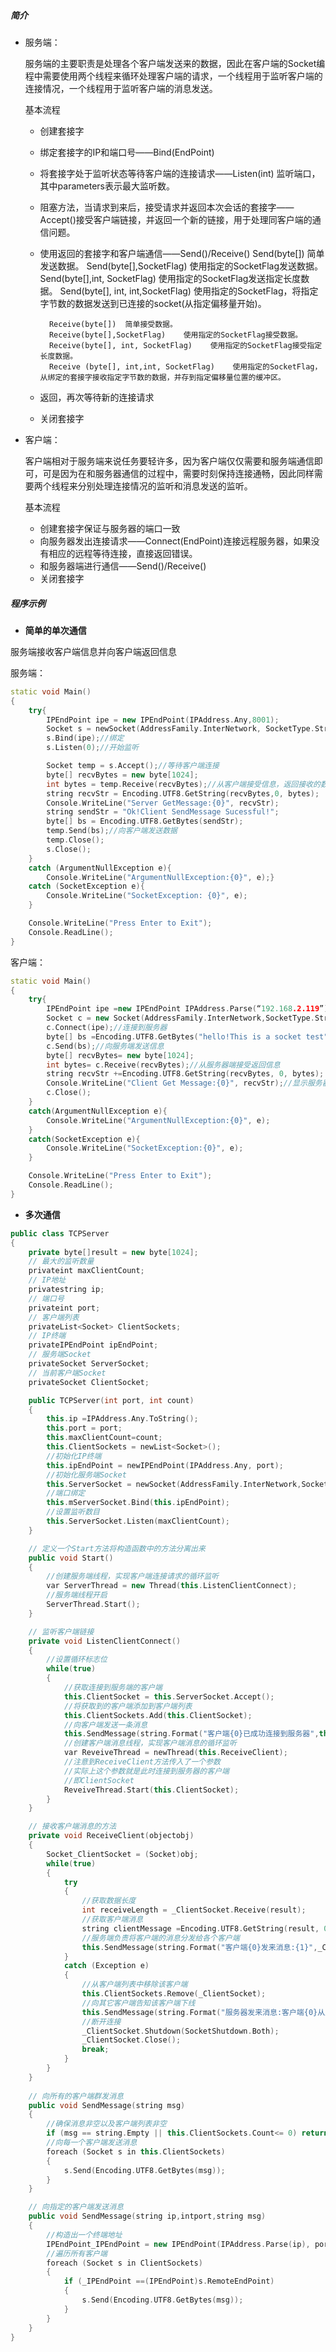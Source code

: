 ##### 简介
* 服务端：

	服务端的主要职责是处理各个客户端发送来的数据，因此在客户端的Socket编程中需要使用两个线程来循环处理客户端的请求，一个线程用于监听客户端的连接情况，一个线程用于监听客户端的消息发送。

	基本流程
	* 创建套接字
	* 绑定套接字的IP和端口号——Bind(EndPoint)
	* 将套接字处于监听状态等待客户端的连接请求——Listen(int) 监听端口，其中parameters表示最大监听数。
	* 阻塞方法，当请求到来后，接受请求并返回本次会话的套接字——Accept()接受客户端链接，并返回一个新的链接，用于处理同客户端的通信问题。
	* 使用返回的套接字和客户端通信——Send()/Receive()
			Send(byte[]) 简单发送数据。
			Send(byte[],SocketFlag)   使用指定的SocketFlag发送数据。
			Send(byte[],int, SocketFlag)   使用指定的SocketFlag发送指定长度数据。
			Send(byte[], int, int,SocketFlag)  使用指定的SocketFlag，将指定字节数的数据发送到已连接的socket(从指定偏移量开始)。

			Receive(byte[])  简单接受数据。
			Receive(byte[],SocketFlag)    使用指定的SocketFlag接受数据。
			Receive(byte[], int, SocketFlag)    使用指定的SocketFlag接受指定长度数据。
			Receive (byte[], int,int, SocketFlag)    使用指定的SocketFlag，从绑定的套接字接收指定字节数的数据，并存到指定偏移量位置的缓冲区。
	* 返回，再次等待新的连接请求
	* 关闭套接字

* 客户端：

	客户端相对于服务端来说任务要轻许多，因为客户端仅仅需要和服务端通信即可，可是因为在和服务器通信的过程中，需要时刻保持连接通畅，因此同样需要两个线程来分别处理连接情况的监听和消息发送的监听。

	基本流程
	* 创建套接字保证与服务器的端口一致
	* 向服务器发出连接请求——Connect(EndPoint)连接远程服务器，如果没有相应的远程等待连接，直接返回错误。
	* 和服务器端进行通信——Send()/Receive()
	* 关闭套接字

##### 程序示例
* **简单的单次通信**

服务端接收客户端信息并向客户端返回信息

服务端：
```cpp
static void Main()
{
	try{
		IPEndPoint ipe = new IPEndPoint(IPAddress.Any,8001);
		Socket s = newSocket(AddressFamily.InterNetwork, SocketType.Stream,ProtocolType.Tcp);//创建一个Socket类
		s.Bind(ipe);//绑定
		s.Listen(0);//开始监听

		Socket temp = s.Accept();//等待客户端连接
		byte[] recvBytes = new byte[1024];
		int bytes = temp.Receive(recvBytes);//从客户端接受信息，返回接收的数据长度
		string recvStr = Encoding.UTF8.GetString(recvBytes,0, bytes);
		Console.WriteLine("Server GetMessage:{0}", recvStr);
		string sendStr = "Ok!Client SendMessage Sucessful!";
		byte[] bs = Encoding.UTF8.GetBytes(sendStr);
		temp.Send(bs);//向客户端发送数据
		temp.Close();
		s.Close();
	}
	catch (ArgumentNullException e){
		Console.WriteLine("ArgumentNullException:{0}", e);}
	catch (SocketException e){
		Console.WriteLine("SocketException: {0}", e);
	}

	Console.WriteLine("Press Enter to Exit");
	Console.ReadLine();
}
```

客户端：
```cpp
static void Main()
{
	try{
		IPEndPoint ipe =new IPEndPoint IPAddress.Parse(“192.168.2.119”),8001);//服务器地址
		Socket c = new Socket(AddressFamily.InterNetwork,SocketType.Stream,ProtocolType.Tcp);//创建一个Socket
		c.Connect(ipe);//连接到服务器
		byte[] bs =Encoding.UTF8.GetBytes("hello!This is a socket test");
		c.Send(bs);//向服务端发送信息
		byte[] recvBytes= new byte[1024];
		int bytes= c.Receive(recvBytes);//从服务器端接受返回信息
		string recvStr +=Encoding.UTF8.GetString(recvBytes, 0, bytes);
		Console.WriteLine("Client Get Message:{0}", recvStr);//显示服务器返回信息
		c.Close();
	}
	catch(ArgumentNullException e){
		Console.WriteLine("ArgumentNullException:{0}", e);
	}
	catch(SocketException e){
		Console.WriteLine("SocketException:{0}", e);
	}

	Console.WriteLine("Press Enter to Exit");
	Console.ReadLine();
}
``` 

* **多次通信**

```cpp
public class TCPServer 
{ 
	private byte[]result = new byte[1024]; 
	// 最大的监听数量 
	privateint maxClientCount;   
	// IP地址 
	privatestring ip; 
	// 端口号 
	privateint port; 
	// 客户端列表 
	privateList<Socket> ClientSockets;   
	// IP终端 
	privateIPEndPoint ipEndPoint; 
	// 服务端Socket 
	privateSocket ServerSocket; 
	// 当前客户端Socket 
	privateSocket ClientSocket; 

	public TCPServer(int port, int count) 
	{ 
		this.ip =IPAddress.Any.ToString(); 
		this.port = port; 
		this.maxClientCount=count; 
		this.ClientSockets = newList<Socket>();
		//初始化IP终端 
		this.ipEndPoint = newIPEndPoint(IPAddress.Any, port); 
		//初始化服务端Socket  
		this.ServerSocket = newSocket(AddressFamily.InterNetwork,SocketType.Stream,ProtocolType.Tcp); 
		//端口绑定 
		this.mServerSocket.Bind(this.ipEndPoint); 
		//设置监听数目 
		this.ServerSocket.Listen(maxClientCount); 
	} 

	// 定义一个Start方法将构造函数中的方法分离出来 
	public void Start() 
	{ 
		//创建服务端线程，实现客户端连接请求的循环监听 
		var ServerThread = new Thread(this.ListenClientConnect); 
		//服务端线程开启 
		ServerThread.Start(); 
	} 

	// 监听客户端链接 
	private void ListenClientConnect() 
	{ 
		//设置循环标志位 
		while(true) 
		{ 
			//获取连接到服务端的客户端 
			this.ClientSocket = this.ServerSocket.Accept(); 
			//将获取到的客户端添加到客户端列表 
			this.ClientSockets.Add(this.ClientSocket); 
			//向客户端发送一条消息 
			this.SendMessage(string.Format("客户端{0}已成功连接到服务器",this.ClientSocket.RemoteEndPoint)); 
			//创建客户端消息线程，实现客户端消息的循环监听 
			var ReveiveThread = newThread(this.ReceiveClient); 
			//注意到ReceiveClient方法传入了一个参数 
			//实际上这个参数就是此时连接到服务器的客户端 
			//即ClientSocket 
			ReveiveThread.Start(this.ClientSocket); 
		} 
	} 

	// 接收客户端消息的方法 
	private void ReceiveClient(objectobj) 
	{ 
		Socket_ClientSocket = (Socket)obj; 
		while(true) 
		{ 
			try 
			{ 
				//获取数据长度 
				int receiveLength = _ClientSocket.Receive(result); 
				//获取客户端消息 
				string clientMessage =Encoding.UTF8.GetString(result, 0, receiveLength); 
				//服务端负责将客户端的消息分发给各个客户端 
				this.SendMessage(string.Format("客户端{0}发来消息:{1}",_ClientSocket.RemoteEndPoint,clientMessage));
			} 
			catch (Exception e) 
			{ 
				//从客户端列表中移除该客户端 
				this.ClientSockets.Remove(_ClientSocket); 
				//向其它客户端告知该客户端下线 
				this.SendMessage(string.Format("服务器发来消息:客户端{0}从服务器断开,断开原因{1}",_ClientSocket.RemoteEndPoint,e.Message)); 
				//断开连接 
				_ClientSocket.Shutdown(SocketShutdown.Both); 
				_ClientSocket.Close(); 
				break; 
			} 
		}   
	} 
 
	// 向所有的客户端群发消息 
	public void SendMessage(string msg) 
	{ 
		//确保消息非空以及客户端列表非空 
		if (msg == string.Empty || this.ClientSockets.Count<= 0) return; 
		//向每一个客户端发送消息 
		foreach (Socket s in this.ClientSockets) 
		{ 
			s.Send(Encoding.UTF8.GetBytes(msg)); 
		} 
	} 

	// 向指定的客户端发送消息 
	public void SendMessage(string ip,intport,string msg) 
	{ 
		//构造出一个终端地址 
		IPEndPoint_IPEndPoint = new IPEndPoint(IPAddress.Parse(ip), port); 
		//遍历所有客户端 
		foreach (Socket s in ClientSockets) 
		{ 
			if (_IPEndPoint ==(IPEndPoint)s.RemoteEndPoint) 
			{ 
				s.Send(Encoding.UTF8.GetBytes(msg)); 
			} 
		} 
	} 
} 
```


